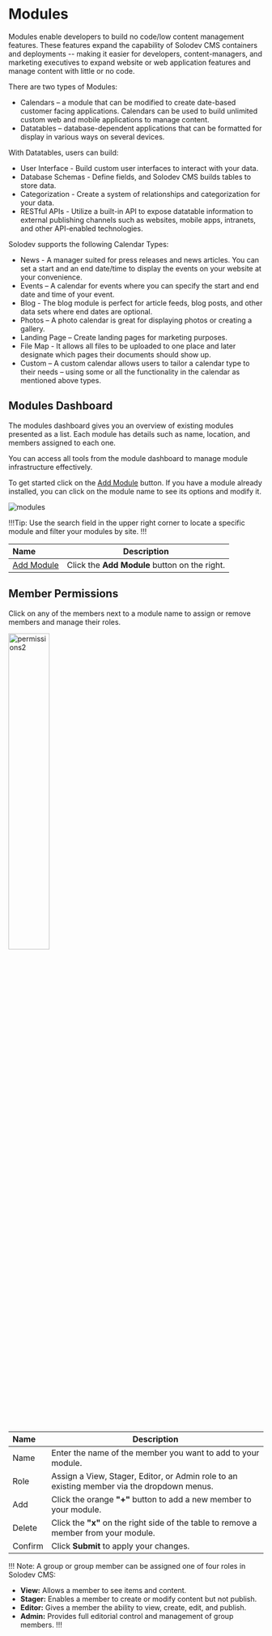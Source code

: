 # Modules

Modules enable developers to build no code/low content management features. These features expand the capability of Solodev CMS containers and deployments  -- making it easier for developers, content-managers, and marketing executives to expand website or web application features and manage content with little or no code.

There are two types of Modules:

- Calendars – a module that can be modified to create date-based customer facing applications. Calendars can be used to build unlimited custom web and mobile applications to manage content.
- Datatables – database-dependent applications that can be formatted for display in various ways on several devices.

With Datatables, users can build: 

- User Interface - Build custom user interfaces to interact with your data.
- Database Schemas - Define fields, and Solodev CMS builds tables to store data.
- Categorization - Create a system of relationships and categorization for your data.
- RESTful APIs - Utilize a built-in API to expose datatable information to external publishing channels such as websites, mobile apps, intranets, and other API-enabled technologies.

Solodev supports the following Calendar Types: 

- News - A manager suited for press releases and news articles. You can set a start and an end date/time to display the events on your website at your convenience.
- Events – A calendar for events where you can specify the start and end date and time of your event.
- Blog - The blog module is perfect for article feeds, blog posts, and other data sets where end dates are optional. 
- Photos – A photo calendar is great for displaying photos or creating a gallery. 
- Landing Page – Create landing pages for marketing purposes. 
- File Map - It allows all files to be uploaded to one place and later designate which pages their documents should show up.
- Custom – A custom calendar allows users to tailor a calendar type to their needs – using some or all the functionality in the calendar as mentioned above types.

## Modules Dashboard

The modules dashboard gives you an overview of existing modules presented as a list. Each module has details such as name, location, and members assigned to each one.

You can access all tools from the module dashboard to manage module infrastructure effectively.

To get started click on the <a href="/workspace/modules/add-module/">Add Module</a> button. If you have a module already installed, you can click on the module name to see its options and modify it.

<img src="../../../images/modules.png" alt="modules" style="display: block"></a>

!!!Tip:
Use the search field in the upper right corner to locate a specific module and filter your modules by site.
!!!

**Name** | **Description** 
:--- | ---
<a href="/workspace/modules/add-module/">Add Module</a>| Click the **Add Module** button on the right.

## Member Permissions

Click on any of the members next to a module name to assign or remove members and manage their roles.

<img src="../../../images/module-permissions.png" alt="permissions2" style="width: 40%; display: block"></a>

**Name** | **Description** 
:--- | ---
Name | Enter the name of the member you want to add to your module.
Role | Assign a View, Stager, Editor, or Admin role to an existing member via the dropdown menus.
Add | Click the orange **"+"** button to add a new member to your module.
Delete | Click the **"x"** on the right side of the table to remove a member from your module.
Confirm | Click **Submit** to apply your changes.

!!! Note:
A group or group member can be assigned one of four roles in Solodev CMS:

- **View:** Allows a member to see items and content. 
- **Stager:** Enables a member to create or modify content but not publish.
- **Editor:** Gives a member the ability to view, create, edit, and publish.
- **Admin:** Provides full editorial control and management of group members.
!!!

